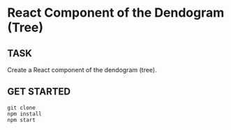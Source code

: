 # React Component of the Dendogram (Tree)
## TASK
Create a React component of the dendogram (tree). 

## GET STARTED
``` 
git clone
npm install
npm start 
```
